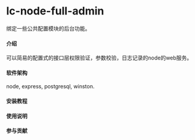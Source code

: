 # lc-node-full-admin
绑定一些公共配置模块的后台功能。

#### 介绍
  可以简易的配置式的接口层权限验证，参数校验，日志记录的node的web服务。
  
#### 软件架构
  node, express, postgresql, winston.

#### 安装教程


#### 使用说明

#### 参与贡献
